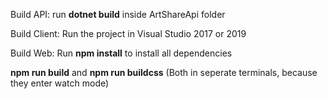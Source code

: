Build API:
run **dotnet build** inside ArtShareApi folder

Build Client:
Run the project in Visual Studio 2017 or 2019

Build Web:
Run **npm install** to install all dependencies

**npm run build** and **npm run buildcss** (Both in seperate terminals, because they enter watch mode)
